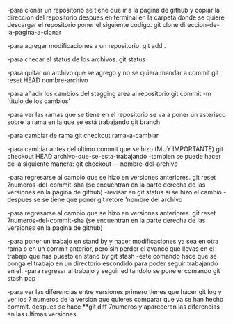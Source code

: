 -para clonar un repositorio se tiene que ir a la pagina de github y copiar la direccion del repositorio
despues en terminal en la carpeta donde se quiere descargar el repositorio poner el siguiente codigo. 
git clone direccion-de-la-pagina-a-clonar

-para agregar modificaciones a un repositorio.
git add .

-para checar el status de los archivos. 
git status

-para quitar un archivo que se agrego y no se quiera mandar a commit 
git reset HEAD nombre-archivo   

-para añadir los cambios del stagging area al repositorio 
git commit -m 'titulo de los cambios'

-para ver las ramas que se tiene en el repositorio se va a poner un asterisco sobre la rama en la que se está trabajando 
git branch

-para cambiar de rama
git checkout rama-a-cambiar

-para cambiar antes del ultimo commit que se hizo (MUY IMPORTANTE) 
git checkout HEAD archivo-que-se-esta-trabajando
-tambien se puede hacer de la siguiente manera:
git checkout -- nombre-del-archivo

-para regresarse al cambio que se hizo en versiones anteriores. 
git reset 7numeros-del-commit-sha (se encuentran en la parte derecha de las versiones en la pagina de github)
-revisar en git status si se hizo el cambio
-despues se se tiene que poner
git retore 'nombre del archivo

-para regresarse al cambio que se hizo en versiones anteriores. 
git reset 7numeros-del-commit-sha (se encuentran en la parte derecha de las versiones en la pagina de github)

-para poner un trabajo en stand by y hacer modificaciones ya sea en otra rama o en un commit anterior, pero sin perder el avance que llevas en el trabajo que has puesto en stand by
git stash
-este comando hace que se ponga el trabajo en un directorio escondido para poder seguir trabajando en el. 
-para regresar al trabajo y seguir editandolo se pone el comando 
git stash pop

-para ver las diferencias entre versiones primero tienes que hacer git log y ver los 
7 numeros de la version que quieres comparar que ya se han hecho commit. 
despues se hace **git diff 7numeros
y apareceran las diferencias en las ultimas versiones